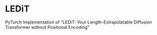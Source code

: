 # LEDiT
PyTorch Implementation of "LEDiT: Your Length-Extrapolatable Diffusion Transformer without Positional Encoding"
